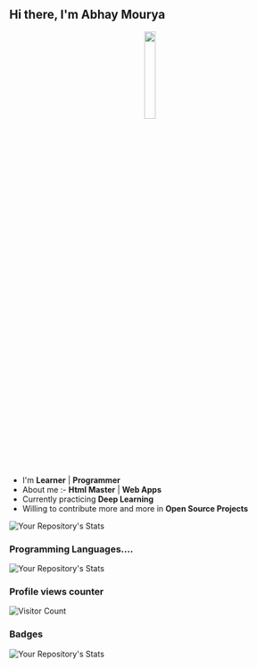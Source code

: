 ## Hi there, I'm Abhay Mourya

<p align="center">
<img width="20%" src="https://img.icons8.com/ios-filled/96/000000/programming.png"/>
</p>

- I'm  **Learner** | **Programmer** 
- About me :- **Html Master** | **Web Apps**
- Currently practicing **Deep Learning**
- Willing to contribute more and more in **Open Source Projects**

![Your Repository's Stats](https://github-readme-stats.vercel.app/api?username=Abhay557&show_icons=true)

### Programming Languages....

![Your Repository's Stats](https://github-readme-stats.vercel.app/api/top-langs/?username=Abhay557&theme=blue-green)

### Profile views counter

![Visitor Count](https://profile-counter.glitch.me/{Abhay557}/count.svg)

### Badges

![Your Repository's Stats](https://contrib.rocks/image?repo=Tanu-N-Prabhu/Python)
